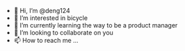 - 👋 Hi, I’m @deng124
- 👀 I’m interested in bicycle
- 🌱 I’m currently learning the way to be a product manager
- 💞️ I’m looking to collaborate on you
- 📫 How to reach me ...

<!---
deng124/deng124 is a ✨ special ✨ repository because its `README.md` (this file) appears on your GitHub profile.
You can click the Preview link to take a look at your changes.
--->
